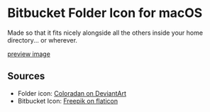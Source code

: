 # Bitbucket Folder Icon for macOS
Made so that it fits nicely alongside all the others inside your home directory... or wherever.

[preview image](preview.png)

## Sources
- Folder icon: [Coloradan on DeviantArt](http://coloradan.deviantart.com/art/Yosemite-Custom-Folder-459481587)
- Bitbucket Icon: [Freepik on flaticon](http://www.flaticon.com/free-icon/bit-bucket-logo_37104a)

